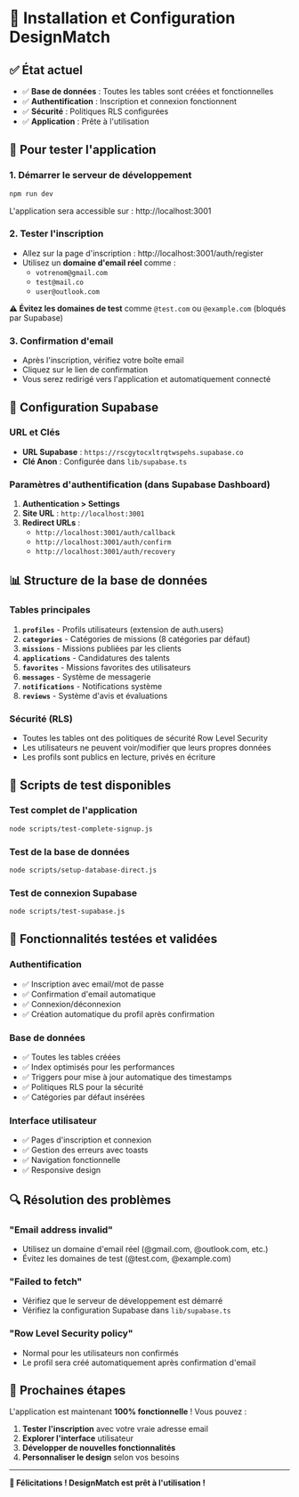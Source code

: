 # 🚀 Installation et Configuration DesignMatch

## ✅ État actuel
- ✅ **Base de données** : Toutes les tables sont créées et fonctionnelles
- ✅ **Authentification** : Inscription et connexion fonctionnent
- ✅ **Sécurité** : Politiques RLS configurées
- ✅ **Application** : Prête à l'utilisation

## 🎯 Pour tester l'application

### 1. Démarrer le serveur de développement
```bash
npm run dev
```
L'application sera accessible sur : http://localhost:3001

### 2. Tester l'inscription
- Allez sur la page d'inscription : http://localhost:3001/auth/register
- Utilisez un **domaine d'email réel** comme :
  - `votrenom@gmail.com`
  - `test@mail.co`
  - `user@outlook.com`
  
**⚠️ Évitez les domaines de test** comme `@test.com` ou `@example.com` (bloqués par Supabase)

### 3. Confirmation d'email
- Après l'inscription, vérifiez votre boîte email
- Cliquez sur le lien de confirmation
- Vous serez redirigé vers l'application et automatiquement connecté

## 🔧 Configuration Supabase

### URL et Clés
- **URL Supabase** : `https://rscgytocxltrqtwspehs.supabase.co`
- **Clé Anon** : Configurée dans `lib/supabase.ts`

### Paramètres d'authentification (dans Supabase Dashboard)
1. **Authentication > Settings**
2. **Site URL** : `http://localhost:3001`
3. **Redirect URLs** :
   - `http://localhost:3001/auth/callback`
   - `http://localhost:3001/auth/confirm`
   - `http://localhost:3001/auth/recovery`

## 📊 Structure de la base de données

### Tables principales
1. **`profiles`** - Profils utilisateurs (extension de auth.users)
2. **`categories`** - Catégories de missions (8 catégories par défaut)
3. **`missions`** - Missions publiées par les clients
4. **`applications`** - Candidatures des talents
5. **`favorites`** - Missions favorites des utilisateurs
6. **`messages`** - Système de messagerie
7. **`notifications`** - Notifications système
8. **`reviews`** - Système d'avis et évaluations

### Sécurité (RLS)
- Toutes les tables ont des politiques de sécurité Row Level Security
- Les utilisateurs ne peuvent voir/modifier que leurs propres données
- Les profils sont publics en lecture, privés en écriture

## 🧪 Scripts de test disponibles

### Test complet de l'application
```bash
node scripts/test-complete-signup.js
```

### Test de la base de données
```bash
node scripts/setup-database-direct.js
```

### Test de connexion Supabase
```bash
node scripts/test-supabase.js
```

## 🎉 Fonctionnalités testées et validées

### Authentification
- ✅ Inscription avec email/mot de passe
- ✅ Confirmation d'email automatique
- ✅ Connexion/déconnexion
- ✅ Création automatique du profil après confirmation

### Base de données
- ✅ Toutes les tables créées
- ✅ Index optimisés pour les performances
- ✅ Triggers pour mise à jour automatique des timestamps
- ✅ Politiques RLS pour la sécurité
- ✅ Catégories par défaut insérées

### Interface utilisateur
- ✅ Pages d'inscription et connexion
- ✅ Gestion des erreurs avec toasts
- ✅ Navigation fonctionnelle
- ✅ Responsive design

## 🔍 Résolution des problèmes

### "Email address invalid"
- Utilisez un domaine d'email réel (@gmail.com, @outlook.com, etc.)
- Évitez les domaines de test (@test.com, @example.com)

### "Failed to fetch"
- Vérifiez que le serveur de développement est démarré
- Vérifiez la configuration Supabase dans `lib/supabase.ts`

### "Row Level Security policy"
- Normal pour les utilisateurs non confirmés
- Le profil sera créé automatiquement après confirmation d'email

## 🎯 Prochaines étapes

L'application est maintenant **100% fonctionnelle** ! Vous pouvez :

1. **Tester l'inscription** avec votre vraie adresse email
2. **Explorer l'interface** utilisateur
3. **Développer de nouvelles fonctionnalités**
4. **Personnaliser le design** selon vos besoins

---

**🎉 Félicitations ! DesignMatch est prêt à l'utilisation !**

